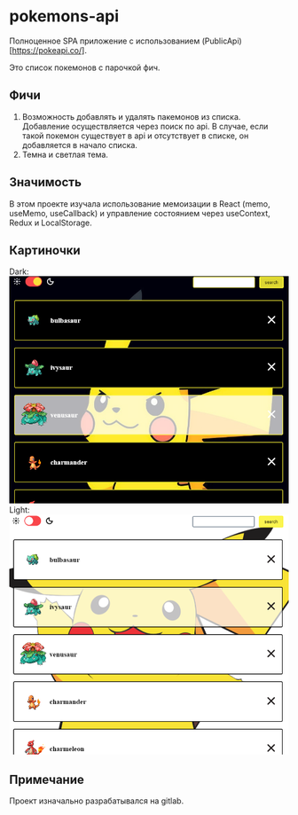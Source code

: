 # pokemons-api

 Полноценное SPA приложение с использованием (PublicApi)[https://pokeapi.co/].

Это список покемонов с парочкой фич.

## Фичи

1. Возможность добавлять и удалять пакемонов из списка. Добавление осуществляется через поиск по api. В случае, если такой покемон существует в api и отсутствует в списке, он добавляется в начало списка. 
2. Темна и светлая тема.

## Значимость

В этом проекте изучала использование мемоизации в React (memo, useMemo, useCallback) и управление состоянием через useContext, Redux и LocalStorage.

## Картиночки

Dark: <br>
![dark](dark.png)<br>
Light: <br>
![light](light.png)

## Примечание

Проект изначально разрабатывался на gitlab.